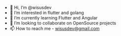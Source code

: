 - 👋 Hi, I’m @wisusdev
- 👀 I’m interested in flutter and golang
- 🌱 I’m currently learning Flutter and Angular
- 💞️ I’m looking to collaborate on OpenSource projects
- 📫 How to reach me - wisusdev@gmail.com

<!---
jesusave/jesusave is a ✨ special ✨ repository because its `README.md` (this file) appears on your GitHub profile.
You can click the Preview link to take a look at your changes.
--->
